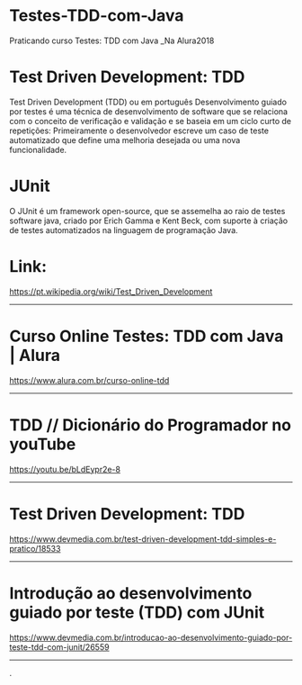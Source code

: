 # Testes-TDD-com-Java
Praticando curso Testes: TDD com Java _Na Alura2018

# Test Driven Development: TDD
Test Driven Development (TDD) ou em português Desenvolvimento guiado por testes é uma técnica de desenvolvimento de software que se relaciona com o conceito de verificação e validação e se baseia em um ciclo curto de repetições: Primeiramente o desenvolvedor escreve um caso de teste automatizado que define uma melhoria desejada ou uma nova funcionalidade. 

# JUnit
O JUnit é um framework open-source, que se assemelha ao raio de testes software java, criado por Erich Gamma e Kent Beck, com suporte à criação de testes automatizados na linguagem de programação Java.


# Link:
https://pt.wikipedia.org/wiki/Test_Driven_Development
______________________________________________________________________________________
# Curso Online Testes: TDD com Java | Alura
https://www.alura.com.br/curso-online-tdd
______________________________________________________________________________________
# TDD // Dicionário do Programador no youTube
https://youtu.be/bLdEypr2e-8
______________________________________________________________________________________
# Test Driven Development: TDD 
https://www.devmedia.com.br/test-driven-development-tdd-simples-e-pratico/18533
_________________________________________________________________________________________________________
# Introdução ao desenvolvimento guiado por teste (TDD) com JUnit
https://www.devmedia.com.br/introducao-ao-desenvolvimento-guiado-por-teste-tdd-com-junit/26559
_________________________________________________________________________________________________________
.
